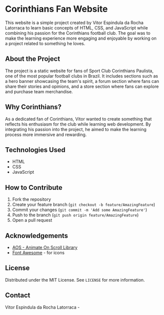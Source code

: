 # Corinthians Fan Website

This website is a simple project created by Vitor Espindula da Rocha Latorraca to learn basic concepts of HTML, CSS, and JavaScript while combining his passion for the Corinthians football club. The goal was to make the learning experience more engaging and enjoyable by working on a project related to something he loves.

## About the Project

The project is a static website for fans of Sport Club Corinthians Paulista, one of the most popular football clubs in Brazil. It includes sections such as a hero banner showcasing the team's spirit, a forum section where fans can share their stories and opinions, and a store section where fans can explore and purchase team merchandise.

## Why Corinthians?

As a dedicated fan of Corinthians, Vitor wanted to create something that reflects his enthusiasm for the club while learning web development. By integrating his passion into the project, he aimed to make the learning process more immersive and rewarding.

## Technologies Used

- HTML
- CSS
- JavaScript

## How to Contribute

1. Fork the repository
2. Create your feature branch (`git checkout -b feature/AmazingFeature`)
3. Commit your changes (`git commit -m 'Add some AmazingFeature'`)
4. Push to the branch (`git push origin feature/AmazingFeature`)
5. Open a pull request

## Acknowledgements

- [AOS - Animate On Scroll Library](https://michalsnik.github.io/aos/)
- [Font Awesome](https://fontawesome.com/) - for icons

## License

Distributed under the MIT License. See `LICENSE` for more information.

## Contact

Vitor Espindula da Rocha Latorraca - 
